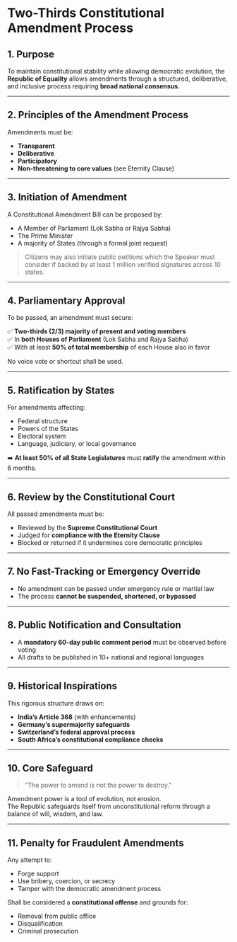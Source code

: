 # Two-Thirds Constitutional Amendment Process

## 1. Purpose

To maintain constitutional stability while allowing democratic evolution, the **Republic of Equality** allows amendments through a structured, deliberative, and inclusive process requiring **broad national consensus**.

---

## 2. Principles of the Amendment Process

Amendments must be:
- **Transparent**
- **Deliberative**
- **Participatory**
- **Non-threatening to core values** (see Eternity Clause)

---

## 3. Initiation of Amendment

A Constitutional Amendment Bill can be proposed by:
- A Member of Parliament (Lok Sabha or Rajya Sabha)
- The Prime Minister
- A majority of States (through a formal joint request)

> Citizens may also initiate public petitions which the Speaker must consider if backed by at least 1 million verified signatures across 10 states.

---

## 4. Parliamentary Approval

To be passed, an amendment must secure:

✅ **Two-thirds (2/3) majority of present and voting members**  
✅ In **both Houses of Parliament** (Lok Sabha and Rajya Sabha)  
✅ With at least **50% of total membership** of each House also in favor

No voice vote or shortcut shall be used.

---

## 5. Ratification by States

For amendments affecting:
- Federal structure
- Powers of the States
- Electoral system
- Language, judiciary, or local governance

➡️ **At least 50% of all State Legislatures** must **ratify** the amendment within 6 months.

---

## 6. Review by the Constitutional Court

All passed amendments must be:
- Reviewed by the **Supreme Constitutional Court**
- Judged for **compliance with the Eternity Clause**
- Blocked or returned if it undermines core democratic principles

---

## 7. No Fast-Tracking or Emergency Override

- No amendment can be passed under emergency rule or martial law  
- The process **cannot be suspended, shortened, or bypassed**

---

## 8. Public Notification and Consultation

- A **mandatory 60-day public comment period** must be observed before voting  
- All drafts to be published in 10+ national and regional languages

---

## 9. Historical Inspirations

This rigorous structure draws on:
- **India’s Article 368** (with enhancements)
- **Germany’s supermajority safeguards**
- **Switzerland’s federal approval process**
- **South Africa’s constitutional compliance checks**

---

## 10. Core Safeguard

> "The power to amend is not the power to destroy."

Amendment power is a tool of evolution, not erosion.  
The Republic safeguards itself from unconstitutional reform through a balance of will, wisdom, and law.

---

## 11. Penalty for Fraudulent Amendments

Any attempt to:
- Forge support
- Use bribery, coercion, or secrecy
- Tamper with the democratic amendment process

Shall be considered a **constitutional offense** and grounds for:
- Removal from public office
- Disqualification
- Criminal prosecution